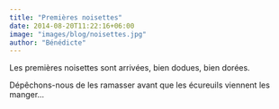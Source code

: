 ```yaml
---
title: "Premières noisettes"
date: 2014-08-20T11:22:16+06:00
image: "images/blog/noisettes.jpg"
author: "Bénédicte"
---
```


Les premières noisettes sont arrivées, bien dodues, bien dorées.

Dépêchons-nous de les ramasser avant que les écureuils viennent les manger...
